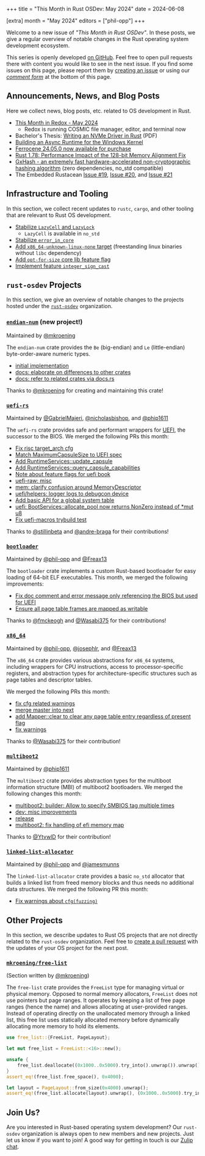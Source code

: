 +++
title = "This Month in Rust OSDev: May 2024"
date = 2024-06-08

[extra]
month = "May 2024"
editors = ["phil-opp"]
+++

Welcome to a new issue of _"This Month in Rust OSDev"_. In these posts, we give a regular overview of notable changes in the Rust operating system development ecosystem.

<!-- more -->

This series is openly developed [on GitHub](https://github.com/rust-osdev/homepage/). Feel free to open pull requests there with content you would like to see in the next issue. If you find some issues on this page, please report them by [creating an issue](https://github.com/rust-osdev/homepage/issues/new) or using our <a href="#comment-form">_comment form_</a> at the bottom of this page.

<!--
    This is a draft for the upcoming "This Month in Rust OSDev (May 2024)" post.
    Feel free to create pull requests against the `next` branch to add your
    content here.
    Please take a look at the past posts on https://rust-osdev.com/ to see the
    general structure of these posts.
-->

## Announcements, News, and Blog Posts

Here we collect news, blog posts, etc. related to OS development in Rust.

- [This Month in Redox - May 2024](https://www.redox-os.org/news/this-month-240531/)
  - Redox is running COSMIC file manager, editor, and terminal now
- Bachelor's Thesis: [Writing an NVMe Driver in Rust](https://db.in.tum.de/~ellmann/theses/finished/24/pirhonen_writing_an_nvme_driver_in_rust.pdf) (PDF)
- [Building an Async Runtime for the Windows Kernel](https://github.com/carlos-al/windows-kernel-rs)
- [Ferrocene 24.05.0 now available for purchase](https://ferrous-systems.com/blog/ferrocene-24-05-0/)
- [Rust 1.78: Performance Impact of the 128-bit Memory Alignment Fix](https://codspeed.io/blog/rust-1-78-performance-impact-of-the-128-bit-memory-alignment-fix)
- [GxHash - an extremely fast hardware-accelerated non-cryptographic hashing algorithm](https://github.com/ogxd/gxhash) (zero dependencies, no_std compatible)
- The Embedded Rustacean [Issue #19](https://www.theembeddedrustacean.com/p/the-embedded-rustacean-issue-19), [Issue #20](https://www.theembeddedrustacean.com/p/the-embedded-rustacean-issue-20), and [Issue #21](https://www.theembeddedrustacean.com/p/the-embedded-rustacean-issue-21)

<!--
Please follow this template:

- [Title](https://example.com)
  - (optional) Some additional context
-->


## Infrastructure and Tooling

In this section, we collect recent updates to `rustc`, `cargo`, and other tooling that are relevant to Rust OS development.

- [Stabilize `LazyCell` and `LazyLock`](https://github.com/rust-lang/rust/pull/121377)
  - `LazyCell` is available in `no_std`
- [Stabilize `error_in_core`](https://github.com/rust-lang/rust/pull/125951)
- [Add `x86_64-unknown-linux-none` target](https://github.com/rust-lang/rust/pull/125023) (freestanding linux binaries without `libc` dependency)
- [Add `opt-for-size` core lib feature flag](https://github.com/rust-lang/rust/pull/125011)
- [Implement feature `integer_sign_cast`](https://github.com/rust-lang/rust/pull/125884)

<!--
    Please use the following template:

- [Title](https://example.com)
  - (optional) Some additional context
-->


## `rust-osdev` Projects

In this section, we give an overview of notable changes to the projects hosted under the [`rust-osdev`](https://github.com/rust-osdev/about) organization.

<!--
    Please use the following template:

    ### [`repo_name`](https://github.com/rust-osdev/repo_name)
    <span class="maintainers">Maintained by [@maintainer_1](https://github.com/maintainer_1)</span>

    The `repo_name` crate ...<<short introduction>>...

    We merged the following changes this month:
    <<changelog, either in list or text form>>
-->

### [`endian-num`](https://github.com/rust-osdev/endian-num) (new project!)
<span class="maintainers">Maintained by [@mkroening](https://github.com/mkroening)</span>

The `endian-num` crate provides the `Be` (big-endian) and `Le` (little-endian) byte-order-aware numeric types.

- [initial implementation](https://github.com/rust-osdev/endian-num/commit/000f86f5470401e4d0d8824ec976738fb8a35bb7)
- [docs: elaborate on differences to other crates](https://github.com/rust-osdev/endian-num/pull/1)
- [docs: refer to related crates via docs.rs](https://github.com/rust-osdev/endian-num/pull/2)

Thanks to [@mkroening](https://github.com/mkroening) for creating and maintaining this crate!


### [`uefi-rs`](https://github.com/rust-osdev/uefi-rs)
<span class="maintainers">Maintained by [@GabrielMajeri](https://github.com/GabrielMajeri), [@nicholasbishop](https://github.com/nicholasbishop), and [@phip1611](https://github.com/phip1611)</span>

The `uefi-rs` crate provides safe and performant wrappers for [UEFI](https://en.wikipedia.org/wiki/Unified_Extensible_Firmware_Interface), the successor to the BIOS. We merged the following PRs this month:

- [Fix risc target_arch cfg](https://github.com/rust-osdev/uefi-rs/pull/1159)
- [Match MaximumCapsuleSize to UEFI spec](https://github.com/rust-osdev/uefi-rs/pull/1161)
- [Add RuntimeServices::update_capsule](https://github.com/rust-osdev/uefi-rs/pull/1162)
- [Add RuntimeServices::query_capsule_capabilities](https://github.com/rust-osdev/uefi-rs/pull/1166)
- [Note about feature flags for uefi book](https://github.com/rust-osdev/uefi-rs/pull/1168)
- [uefi-raw: misc](https://github.com/rust-osdev/uefi-rs/pull/1173)
- [mem: clarify confusion around MemoryDescriptor](https://github.com/rust-osdev/uefi-rs/pull/1174)
- [uefi/helpers: logger logs to debugcon device](https://github.com/rust-osdev/uefi-rs/pull/1172)
- [Add basic API for a global system table](https://github.com/rust-osdev/uefi-rs/pull/1156)
- [uefi: BootServices::allocate_pool now returns NonZero<u8> instead of *mut u8](https://github.com/rust-osdev/uefi-rs/pull/1176)
- [Fix uefi-macros trybuild test](https://github.com/rust-osdev/uefi-rs/pull/1183)

<!-- - [chore(deps): update crate-ci/typos action to v1.21.0](https://github.com/rust-osdev/uefi-rs/pull/1158) -->
<!-- - [chore(deps): update rust crate trybuild to v1.0.93](https://github.com/rust-osdev/uefi-rs/pull/1157) -->
<!-- - [chore(deps): lock file maintenance](https://github.com/rust-osdev/uefi-rs/pull/1165) -->
<!-- - [chore(deps): lock file maintenance](https://github.com/rust-osdev/uefi-rs/pull/1171) -->
<!-- - [fix(deps): update rust crate anyhow to v1.0.86](https://github.com/rust-osdev/uefi-rs/pull/1164) -->
<!-- - [fix(deps): update rust crate itertools to 0.13.0](https://github.com/rust-osdev/uefi-rs/pull/1179) -->
<!-- - [fix(deps): update rust crate nix to 0.29.0](https://github.com/rust-osdev/uefi-rs/pull/1180) -->
<!-- - [chore(deps): update cachix/install-nix-action action to v27](https://github.com/rust-osdev/uefi-rs/pull/1181) -->
<!-- - [chore(deps): lock file maintenance](https://github.com/rust-osdev/uefi-rs/pull/1182) -->

Thanks to [@stillinbeta](https://github.com/stillinbeta) and [@andre-braga](https://github.com/andre-braga) for their contributions!


### [`bootloader`](https://github.com/rust-osdev/bootloader)
<span class="maintainers">Maintained by [@phil-opp](https://github.com/phil-opp) and [@Freax13](https://github.com/orgs/rust-osdev/people/Freax13)</span>

The `bootloader` crate implements a custom Rust-based bootloader for easy loading of 64-bit ELF executables. This month, we merged the following improvements:

- [Fix doc comment and error message only referencing the BIOS but used for UEFI](https://github.com/rust-osdev/bootloader/pull/439)
- [Ensure all page table frames are mapped as writable](https://github.com/rust-osdev/bootloader/pull/444)

Thanks to [@fmckeogh](https://github.com/fmckeogh) and [@Wasabi375](https://github.com/Wasabi375) for their contributions!


### [`x86_64`](https://github.com/rust-osdev/x86_64)
<span class="maintainers">Maintained by [@phil-opp](https://github.com/phil-opp), [@josephlr](https://github.com/orgs/rust-osdev/people/josephlr), and [@Freax13](https://github.com/orgs/rust-osdev/people/Freax13)</span>

The `x86_64` crate provides various abstractions for `x86_64` systems, including wrappers for CPU instructions, access to processor-specific registers, and abstraction types for architecture-specific structures such as page tables and descriptor tables.

We merged the following PRs this month:

- [fix cfg related warnings](https://github.com/rust-osdev/x86_64/pull/485)
- [merge master into next](https://github.com/rust-osdev/x86_64/pull/486)
- [add Mapper::clear to clear any page table entry regardless of present flag](https://github.com/rust-osdev/x86_64/pull/484)
- [fix warnings](https://github.com/rust-osdev/x86_64/pull/488)

Thanks to [@Wasabi375](https://github.com/Wasabi375) for their contribution!


### [`multiboot2`](https://github.com/rust-osdev/multiboot2)
<span class="maintainers">Maintained by [@phip1611](https://github.com/phip1611)</span>

The `multiboot2` crate provides abstraction types for the multiboot information structure (MBI) of multiboot2 bootloaders. We merged the following changes this month:

- [multiboot2: builder: Allow to specify SMBIOS tag multiple times](https://github.com/rust-osdev/multiboot2/pull/210)
- [dev: misc improvements](https://github.com/rust-osdev/multiboot2/pull/213)
- [release](https://github.com/rust-osdev/multiboot2/pull/214)
- [multiboot2: fix handling of efi memory map](https://github.com/rust-osdev/multiboot2/pull/216)

<!-- - [build(deps): bump crate-ci/typos from 1.19.0 to 1.21.0](https://github.com/rust-osdev/multiboot2/pull/211) -->

Thanks to [@YtvwlD](https://github.com/YtvwlD) for their contribution!


### [`linked-list-allocator`](https://github.com/rust-osdev/linked-list-allocator)
<span class="maintainers">Maintained by [@phil-opp](https://github.com/phil-opp) and [@jamesmunns](https://github.com/jamesmunns)</span>

The `linked-list-allocator` crate provides a basic `no_std` allocator that builds a linked list from freed memory blocks and thus needs no additional data structures. We merged the following PR this month:

- [Fix warnings about `cfg(fuzzing)`](https://github.com/rust-osdev/linked-list-allocator/pull/82)


## Other Projects

In this section, we describe updates to Rust OS projects that are not directly related to the `rust-osdev` organization. Feel free to [create a pull request](https://github.com/rust-osdev/homepage/pulls) with the updates of your OS project for the next post.

<!--
    Please use the following template:

    ### [`owner_name/repo_name`](https://github.com/rust-osdev/owner_name/repo_name)
    <span class="maintainers">(Section written by [@your_github_name](https://github.com/your_github_name))</span>

    ...<<your project updates>>...
-->


### [`mkroening/free-list`](https://github.com/mkroening/free-list)
<span class="maintainers">(Section written by [@mkroening](https://github.com/mkroening))</span>

The `free-list` crate provides the `FreeList` type for managing virtual or physical memory.
Opposed to normal memory allocators, `FreeList` does not use pointers but page ranges.
It operates by keeping a list of free page ranges (hence the name) and allows allocating at user-provided ranges.
Instead of operating directly on the unallocated memory through a linked list, this free list uses statically allocated memory before dynamically allocating more memory to hold its elements.

```rust
use free_list::{FreeList, PageLayout};

let mut free_list = FreeList::<16>::new();

unsafe {
    free_list.deallocate((0x1000..0x5000).try_into().unwrap()).unwrap();
}
assert_eq!(free_list.free_space(), 0x4000);

let layout = PageLayout::from_size(0x4000).unwrap();
assert_eq!(free_list.allocate(layout).unwrap(), (0x1000..0x5000).try_into().unwrap());
```


## Join Us?

Are you interested in Rust-based operating system development? Our `rust-osdev` organization is always open to new members and new projects. Just let us know if you want to join! A good way for getting in touch is our [Zulip chat](https://rust-osdev.zulipchat.com).

